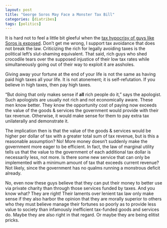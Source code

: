 ```yaml
---
layout: post
title: "George Soros May Face a Monster Tax Bill"
categories: [diatribes]
tags: [politics]
---
```

It is hard not to feel a little bit gleeful when the [tax hypocrisy of guys like Soros is exposed](https://www.bloomberg.com/news/articles/2015-04-30/george-soros-s-tax-bill). Don’t get me wrong, I support tax avoidance that does not break the law. Criticizing the rich for legally avoiding taxes is the political left’s slut-shaming equivalent. That said, rich guys who shed crocodile tears over the supposed injustice of their low tax rates while simultaneously going out of their way to exploit it are assholes.

Giving away your fortune at the end of your life is not the same as having paid high taxes all your life. It is not atonement; it is self-refutation. If you believe in high taxes, then pay high taxes.

“But doing that only makes sense if **all** rich people do it,” says the apologist. Such apologists are usually not rich and not economically aware. These men know better. They know the opportunity cost of paying now exceeds the value of the goods &amp; services the government would provide with their tax revenue. Otherwise, it would make sense for them to pay extra tax unilaterally and demonstrate it.

The implication then is that the value of the goods &amp; services would be higher per dollar of tax with a greater total sum of tax revenue, but is this a reasonable assumption? No! More money doesn’t suddenly make the government more eager to be efficient. In fact, the law of marginal utility tells us that the value to the government of each additional tax dollar is necessarily less, not more. Is there some new service that can only be implemented with a minimum amount of tax that exceeds current revenue? Not likely, since the government has no qualms running a monstrous deficit already.

No, even now these guys believe that they can put their money to better use via private charity than through those services funded by taxes. And you know what? They are right! Their laments over lenient tax law only make sense if they also harbor the opinion that they are morally superior to others who they must believe manage their fortunes so poorly as to provide less value to society than infamously inefficient tax-funded goods and services do. Maybe they are also right in that regard. Or maybe they are being elitist pricks.
